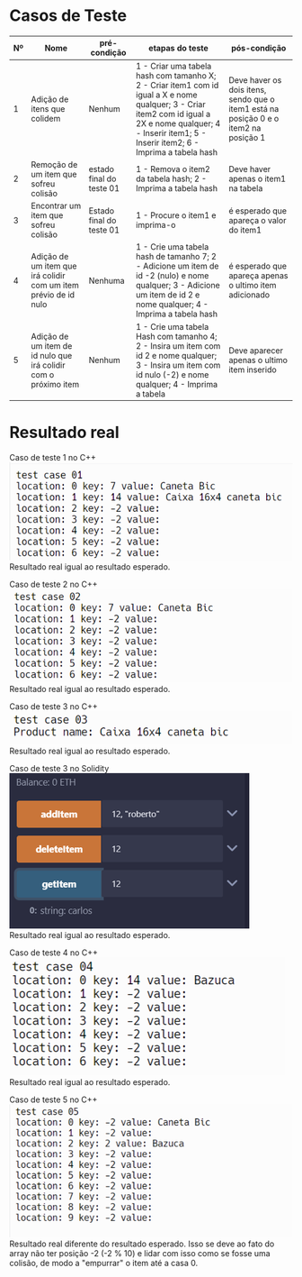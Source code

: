 # Casos de Teste

 |Nº| Nome | pré-condição | etapas do teste | pós-condição |
 |--|------|--------|-----------------|--------------|
 |1 | Adição de itens que colidem | Nenhum | 1 - Criar uma tabela hash com tamanho X; 2 - Criar item1 com id igual a X e nome qualquer; 3 - Criar item2 com id igual a 2X e nome qualquer; 4 - Inserir item1; 5 - Inserir item2; 6 - Imprima a tabela hash | Deve haver os dois itens, sendo que o item1 está na posição 0 e o item2 na posição 1 |
 | 2 | Remoção de um item que sofreu colisão | estado final do teste 01 | 1 - Remova o item2 da tabela hash; 2 - Imprima a tabela hash | Deve haver apenas o item1 na tabela |
 | 3 | Encontrar um item que sofreu colisão | Estado final do teste 01 | 1 - Procure o item1 e imprima-o | é esperado  que apareça o valor do item1 |
 | 4 | Adição de um item que irá colidir com um item prévio de id nulo | Nenhuma | 1 - Crie uma tabela hash de tamanho 7; 2 - Adicione um item de id  -2 (nulo) e nome qualquer; 3 - Adicione um item de id 2 e nome qualquer; 4 - Imprima a tabela hash | é esperado que apareça apenas o ultimo item adicionado |
 | 5 | Adição de um item de id nulo que irá colidir com o próximo item | Nenhum | 1 - Crie uma tabela Hash com tamanho 4; 2 - Insira um item com id 2 e nome qualquer; 3 - Insira um item com id nulo (-2) e nome qualquer; 4 - Imprima a tabela | Deve aparecer apenas o ultimo item inserido |

 # Resultado real

Caso de teste 1 no C++
<br>
 ![Caso de teste 1](image1.png)
<br>
Resultado real igual ao resultado esperado.

Caso de teste 2 no C++
<br>
![Caso de teste 2](image2.png)
<br>
Resultado real igual ao resultado esperado.


Caso de teste 3 no C++
<br>
![Caso de teste 3](image3.png)
<br>
Resultado real igual ao resultado esperado.

Caso de teste 3 no Solidity
<br>
![Caso de teste 3 no Solidity](image.png)
<br>
Resultado real igual ao resultado esperado.


Caso de teste 4 no C++
<br>
![Caso de teste 4](image4.png)
<br>
Resultado real igual ao resultado esperado.


Caso de teste 5 no C++
<br>
![Caso de teste 5](image5.png)
<br>
Resultado real diferente do resultado esperado. Isso se deve ao fato do array não ter posição -2 (-2 % 10) e lidar com isso como se fosse uma colisão, de modo a "empurrar" o item até a casa 0.